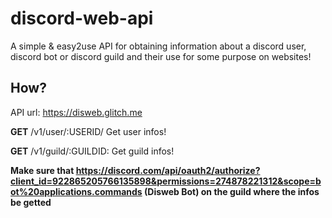 # discord-web-api
A simple &amp; easy2use API for obtaining information about a discord user, discord bot or  discord guild and their use for some purpose on websites! 


## How?
API url: https://disweb.glitch.me

**GET** /v1/user/:USERID/
Get user infos!


**GET** /v1/guild/:GUILDID:
Get guild infos!

**Make sure that https://discord.com/api/oauth2/authorize?client_id=922865205766135898&permissions=274878221312&scope=bot%20applications.commands (Disweb Bot) on the guild where the infos be getted**
